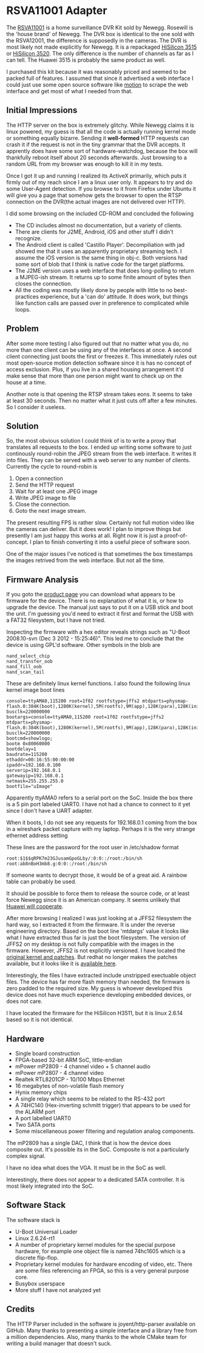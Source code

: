 RSVA11001 Adapter
=================

The [RSVA11001](http://www.newegg.com/Product/Product.aspx?Item=N82E16881147011) is a home surveillance DVR Kit sold by Newegg. Rosewill
is the 'house brand' of Newegg. The DVR box is identical to the one
sold with the RSVA12001, the difference is supposedly in the cameras.
The DVR is most likely not made explicitly for Newegg. It is a repackaged 
[HiSilicon 3515](http://www.secuv.com/Hi3515-H.264-Encoding-and-Decoding-Processor)
or [HiSilicon 3520](http://www.secuv.com/Hi3520-H.264-Codec). The only difference
is the number of channels as far as I can tell. The Huawei 3515 is probably
the same product as well.

I purchased this kit because it was reasonably priced and seemed to 
be packed full of features. I assumed that since it advertised a web
interface I could just use some open source software like 
[motion](http://www.lavrsen.dk/foswiki/bin/view/Motion/WebHome) to scrape
the web interface and get most of what I needed from that. 

Initial Impressions
------
The HTTP server on the box is extremely glitchy. While Newegg claims it is linux
powered, my guess is that all the code is actually running kernel mode
or something equally bizarre.
Sending it **well-formed** HTTP requests can crash it if the request
is not in the tiny grammar that the DVR accepts. It apprently does have
some sort of hardware-watchdog, because the box will thankfully reboot
itself about 20 seconds afterwards. Just browsing to a random URL
from my browser was enough to kill it in my tests.

Once I got it up and running I realized its ActiveX primarily,
which puts it firmly out of my reach since I am a linux user only. It 
appears to try and do some User-Agent detection. If you browse to it from
Firefox under Ubuntu it will give you a page that somehow gets the browser
to open the RTSP connection on the DVR(the actual images are not delivered
over HTTP).

I did some browsing on the included CD-ROM and concluded the following

* The CD includes almost no documentation, but a variety of clients.
* There are clients for J2ME, Android, iOS and other stuff I didn't 
recognize.
* The Android client is called 'Castillo Player'. Decompiliation with
jad showed me that it uses an apparently proprietary streaming tech. I 
assume the iOS version is the same thing in obj-c. Both versions had
some sort of blob that I think is native code for the target platforms.
* The J2ME version uses a web interface that does long-polling to 
return a MJPEG-ish stream. It returns up to some finite amount of 
bytes then closes the connection.
* All the coding was mostly likely done by people with little to no
best-practices experience, but a 'can do' attitude. It does work, but 
things like function calls are passed over in preference to complicated
while loops.

Problem
----
After some more testing I also figured out that no matter what you do,
no more than one client can be using any of the interfaces at once. A
second client connecting just boots the first or freezes it. This immediately
rules out most open-source motion detection software since it is has 
no concept of access exclusion. Plus, if you live in a shared housing 
arrangement it'd make sense that more than one person might want to check
up on the house at a time. 

Another note is that opening the RTSP stream takes eons. It 
seems to take  at least 30 seconds. Then no matter what it just cuts off after a
few minutes. So I consider it useless.

Solution
----
So, the most obvious solution I could think of is to write a proxy
that translates all requests to the box. I ended up writing some software
to just continously round-robin the JPEG stream from the web interface.
It writes it into files. They can be served with a web server to any
number of clients. Currently the cycle to round-robin is 

1. Open a connection
2. Send the HTTP request
3. Wait for at least one JPEG image
4. Write JPEG image to file
5. Close the connection.
6. Goto the next image stream.

The present resulting FPS is rather slow. Certainly not full motion
video like the cameras can deliver. But it does work!
I plan to improve things but presently I am just happy this works at all.
Right now it is just a proof-of-concept. I plan to finish converting
it into a useful piece of software soon.

One of the major issues I've noticed is that sometimes the box 
timestamps the images retrived from the web interface. But not all
 the time. 

Firmware Analysis
---
If you goto the [product page](http://www.rosewill.com/support/Support_Download.aspx?ids=26_133_412_1952)
you can download what appears to be firmware for the device. There is no 
explanation of what it is, or how to upgrade the device. The manual just says
to put it on a USB stick and boot the unit. I'm guessing you'd need to extract it first
and format the USB with a FAT32 filesystem, but I have not tried.

Inspecting the firmware
with a hex editor reveals strings such as  "U-Boot 2008.10-svn (Dec  3 2012 - 15:25:46)".
This led me to conclude that the device is using GPL'd software.  Other symbols in the blob are

    nand_select_chip
    nand_transfer_oob
    nand_fill_oob
    nand_scan_tail

These are definitely linux kernel functions. I also found the following
linux kernel image boot lines

    console=ttyAMA0,115200 root=1f02 rootfstype=jffs2 mtdparts=physmap-flash.0:384K(boot),1280K(kernel),5M(rootfs),9M(app),128K(para),128K(init_logo) busclk=220000000
    bootargs=console=ttyAMA0,115200 root=1f02 rootfstype=jffs2 mtdparts=physmap-flash.0:384K(boot),1280K(kernel),5M(rootfs),9M(app),128K(para),128K(init_logo) busclk=220000000
    bootcmd=showlogo;
    bootm 0x80060000
    bootdelay=1
    baudrate=115200
    ethaddr=00:16:55:00:00:00
    ipaddr=192.168.0.100
    serverip=192.168.0.1
    gatewayip=192.168.0.1
    netmask=255.255.255.0
    bootfile="uImage"

Apparently ttyAMA0 refers to a serial port on the SoC. Inside the box
there is a 5 pin port labeled UART0. I have not had a chance to connect to it
yet since I don't have a UART adapter.

When it boots, I do not see any requests for 192.168.0.1 coming from the box
in a wireshark packet capture with my laptop. Perhaps it is the very
strange ethernet address setting

These lines are the password for the root user in /etc/shadow format

    root:$1$$qRPK7m23GJusamGpoGLby/:0:0::/root:/bin/sh
    root:ab8nBoH3mb8.g:0:0::/root:/bin/sh
    
If someone wants to decrypt those, it would be of a great aid. A rainbow
table can probably be used.

It should be possible to force them to release the source code, or at least force
Newegg since it is an American company. It seems unlikely that [Huawei will cooperate](http://huaweihg612hacking.wordpress.com/2011/11/12/huawei-releases-source-code-for-hg612/).

After more browsing I realized I was just looking at a JFFS2 filesystem
the hard way, so I extracted it from the firmware. It is under the 
reverse engineering directory. Based on the boot line 'mtdargs' value it
looks like what I have extracted thus far is just the boot filesystem.
The version of JFFS2 on my desktop is not fully compatible
with the images in the firmware. However, JFFS2 is not explicitly versioned.
I have located the [original kernel and patches](http://lwn.net/Articles/266705/). But
redhat no longer makes the patches available, but it looks like it is [available here](http://www.kernel.org/pub/linux/kernel/projects/rt/2.6.24/older/patch-2.6.24-rt1.bz2).

Interestingly, the files I have extracted include unstripped exectuable object files.
The device has far more flash memory than needed, the firmware is zero padded
to the required size. My guess is whoever developed this device does not
have much experience developing embedded devices, or does not care.

I have located the firmware for the HiSilicon H3511, but it is linux
2.6.14 based so it is not identical.

Hardware
---

* Single board construction
* FPGA-based 32-bit ARM SoC, little-endian
* mPower mP2809 - 4 channel video + 5 channel audio
* mPower mP2807 - 4 channel video
* Realtek RTL8201CP - 10/100 Mbps Ethernet
* 16 megabytes of non-volatile flash memory
* Hynix memory chips
* A single relay which seems to be related to the RS-432 port
* A 74HC140 (Hex-inverting schmitt trigger) that appears to be used for the ALARM port
* A port labelled UART0
* Two SATA ports
* Some miscellaneous power filtering and regulation analog components.

The mP2809 has a single DAC, I think that is how the device does 
composite out. It's possible its in the SoC. Composite is not a particularly
complex signal.

I have no idea what does the VGA. It must be in the SoC 
as well.

Interestingly, there does not appear to a dedicated SATA controller. It
is most likely integrated into the SoC.

Software Stack
---
The software stack is 

* U-Boot Universal Loader
* Linux 2.6.24-rt1
* A number of proprietary kernel modules for the special purpose hardware, for example one object file is named 74hc1605 which is a discrete flip-flop.
* Proprietary kernel modules for hardware encoding of video, etc. There are some files referencing an FPGA, so this is a very general purpose core.
* Busybox userspace
* More stuff I have not analyzed yet

Credits
----
The HTTP Parser included in the software is joyent/http-parser available
on GitHub. Many thanks
to presenting a simple interface and a library free from a million
dependencies. Also, many thanks to the whole CMake team for writing
a build manager that doesn't suck.
